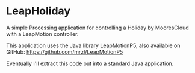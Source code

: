 LeapHoliday
===========

A simple Processing application for controlling a Holiday by MooresCloud with a LeapMotion controller.

This application uses the Java library LeapMotionP5, also available on GitHub:
https://github.com/mrzl/LeapMotionP5

Eventually I'll extract this code out into a standard Java application.

